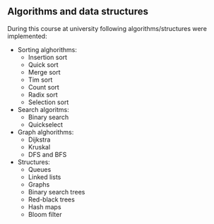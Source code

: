 ## Algorithms and data structures  
During this course at university following algorithms/structures were implemented:
* Sorting alghorithms:
  * Insertion sort
  * Quick sort
  * Merge sort
  * Tim sort
  * Count sort
  * Radix sort
  * Selection sort
* Search algoritms:
  * Binary search
  * Quickselect
* Graph alghorithms:
  * Dijkstra
  * Kruskal
  * DFS and BFS
* Structures:
  * Queues
  * Linked lists
  * Graphs
  * Binary search trees
  * Red-black trees
  * Hash maps
  * Bloom filter
  
